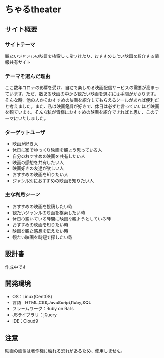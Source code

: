 # ちゃるtheater

## サイト概要
### サイトテーマ
観たいジャンルの映画を検索して見つけたり、おすすめしたい映画を紹介する情報共有サイト

### テーマを選んだ理由
ここ数年コロナの影響を受け、自宅で楽しめる映画配信サービスの需要が高まっています。ただ、数ある映画の中から観たい映画を選ぶには手間がかかります。そんな時、他の人からおすすめの映画を紹介してもらえるツールがあれば便利だと考えました。また、私は映画鑑賞が好きで、休日は必ずと言っていいほど映画を観ています。そんな私が皆様におすすめの映画を紹介できればと思い、このテーマにいたしました。

### ターゲットユーザ
- 映画が好き人
- 休日に家でゆっくり映画を観よう思っている人
- 自分のおすすめの映画を共有したい人
- 映画の感想を共有したい人
- 映画好きの友達が欲しい人
- おすすめの映画を知りたい人
- ジャンル別におすすめの映画を知りたい人


### 主な利用シーン
- おすすめの映画を投稿したい時
- 観たいジャンルの映画を検索したい時
- 休日の空いている時間に映画を観ようとしている時
- おすすめの映画を知りたい時
- 映画を観た感想を伝えたい時
- 観たい映画を時短で探したい時


## 設計書
 作成中です

## 開発環境
- OS：Linux(CentOS)
- 言語：HTML,CSS,JavaScript,Ruby,SQL
- フレームワーク：Ruby on Rails
- JSライブラリ：jQuery
- IDE：Cloud9

## 注意
 映画の画像は著作権に触れる恐れがあるため、使用しません。